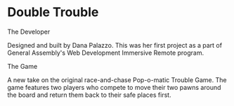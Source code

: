 # Double Trouble

The Developer

Designed and built by Dana Palazzo. This was her first project as a part of General Assembly's Web Development Immersive Remote program.

The Game

A new take on the original race-and-chase Pop-o-matic Trouble Game. The game features two players who compete to move their two pawns around the board and return them back to their safe places first. 




